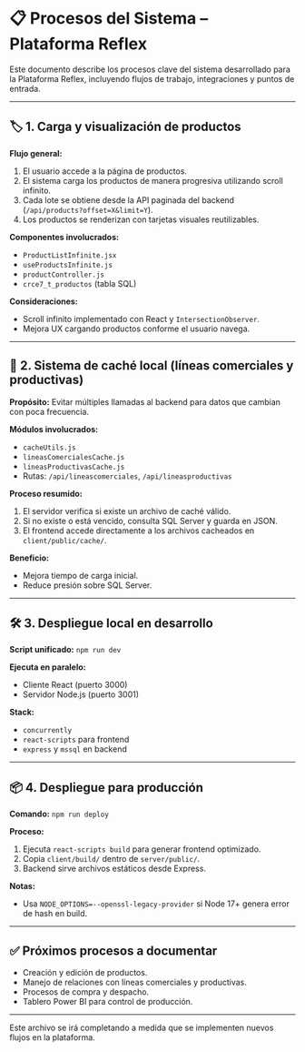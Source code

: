 # 📋 Procesos del Sistema – Plataforma Reflex

Este documento describe los procesos clave del sistema desarrollado para la Plataforma Reflex, incluyendo flujos de trabajo, integraciones y puntos de entrada.

---

## 🏷️ 1. Carga y visualización de productos

**Flujo general:**
1. El usuario accede a la página de productos.
2. El sistema carga los productos de manera progresiva utilizando scroll infinito.
3. Cada lote se obtiene desde la API paginada del backend (`/api/products?offset=X&limit=Y`).
4. Los productos se renderizan con tarjetas visuales reutilizables.

**Componentes involucrados:**
- `ProductListInfinite.jsx`
- `useProductsInfinite.js`
- `productController.js`
- `crce7_t_productos` (tabla SQL)

**Consideraciones:**
- Scroll infinito implementado con React y `IntersectionObserver`.
- Mejora UX cargando productos conforme el usuario navega.

---

## 🔄 2. Sistema de caché local (líneas comerciales y productivas)

**Propósito:** Evitar múltiples llamadas al backend para datos que cambian con poca frecuencia.

**Módulos involucrados:**
- `cacheUtils.js`
- `lineasComercialesCache.js`
- `lineasProductivasCache.js`
- Rutas: `/api/lineascomerciales`, `/api/lineasproductivas`

**Proceso resumido:**
1. El servidor verifica si existe un archivo de caché válido.
2. Si no existe o está vencido, consulta SQL Server y guarda en JSON.
3. El frontend accede directamente a los archivos cacheados en `client/public/cache/`.

**Beneficio:**
- Mejora tiempo de carga inicial.
- Reduce presión sobre SQL Server.

---

## 🛠️ 3. Despliegue local en desarrollo

**Script unificado:** `npm run dev`

**Ejecuta en paralelo:**
- Cliente React (puerto 3000)
- Servidor Node.js (puerto 3001)

**Stack:**
- `concurrently`
- `react-scripts` para frontend
- `express` y `mssql` en backend

---

## 📦 4. Despliegue para producción

**Comando:** `npm run deploy`

**Proceso:**
1. Ejecuta `react-scripts build` para generar frontend optimizado.
2. Copia `client/build/` dentro de `server/public/`.
3. Backend sirve archivos estáticos desde Express.

**Notas:**
- Usa `NODE_OPTIONS=--openssl-legacy-provider` si Node 17+ genera error de hash en build.

---

## ✅ Próximos procesos a documentar
- Creación y edición de productos.
- Manejo de relaciones con líneas comerciales y productivas.
- Procesos de compra y despacho.
- Tablero Power BI para control de producción.

---

Este archivo se irá completando a medida que se implementen nuevos flujos en la plataforma.

